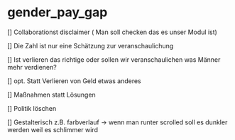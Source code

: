 # gender_pay_gap


[] Collaborationst disclaimer ( Man soll checken das es unser Modul ist) 

[] Die Zahl ist nur eine Schätzung zur veranschaulichung

[] Ist verlieren das richtige oder sollen wir veranschaulichen was Männer mehr verdienen? 

[] opt. Statt Verlieren von Geld etwas anderes 

[] Maßnahmen statt Lösungen 

[] Politik löschen 

[] Gestalterisch z.B. farbverlauf -> wenn man runter scrolled soll es dunkler werden weil es schlimmer wird
